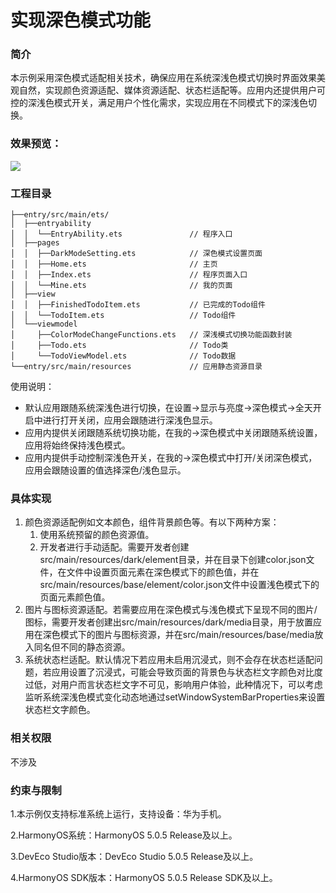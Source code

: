 # 实现深色模式功能

### 简介
本示例采用深色模式适配相关技术，确保应用在系统深浅色模式切换时界面效果美观自然，实现颜色资源适配、媒体资源适配、状态栏适配等。应用内还提供用户可控的深浅色模式开关，满足用户个性化需求，实现应用在不同模式下的深浅色切换。

### 效果预览：
![](./screenshots/phone.gif)

### 工程目录

```
├──entry/src/main/ets/
│  ├──entryability
│  │  └──EntryAbility.ets               // 程序入口
│  ├──pages   
│  │  ├──DarkModeSetting.ets            // 深色模式设置页面
│  │  ├──Home.ets                       // 主页
│  │  ├──Index.ets                      // 程序页面入口
│  │  └──Mine.ets                       // 我的页面
│  ├──view                  
│  │  ├──FinishedTodoItem.ets           // 已完成的Todo组件    
│  │  └──TodoItem.ets                   // Todo组件
│  └──viewmodel                  
│     ├──ColorModeChangeFunctions.ets   // 深浅模式切换功能函数封装
│     ├──Todo.ets                       // Todo类
│     └──TodoViewModel.ets              // Todo数据
└──entry/src/main/resources             // 应用静态资源目录
```
使用说明：
- 默认应用跟随系统深浅色进行切换，在设置->显示与亮度->深色模式->全天开启中进行打开关闭，应用会跟随进行深浅色显示。
- 应用内提供关闭跟随系统切换功能，在我的->深色模式中关闭跟随系统设置，应用将始终保持浅色模式。
- 应用内提供手动控制深浅色开关，在我的->深色模式中打开/关闭深色模式，应用会跟随设置的值选择深色/浅色显示。

### 具体实现

1. 颜色资源适配例如文本颜色，组件背景颜色等。有以下两种方案：
   1. 使用系统预留的颜色资源值。
   2. 开发者进行手动适配。需要开发者创建src/main/resources/dark/element目录，并在目录下创建color.json文件，在文件中设置页面元素在深色模式下的颜色值，并在src/main/resources/base/element/color.json文件中设置浅色模式下的页面元素颜色值。
2. 图片与图标资源适配。若需要应用在深色模式与浅色模式下呈现不同的图片/图标，需要开发者创建出src/main/resources/dark/media目录，用于放置应用在深色模式下的图片与图标资源，并在src/main/resources/base/media放入同名但不同的静态资源。
3. 系统状态栏适配。默认情况下若应用未启用沉浸式，则不会存在状态栏适配问题，若应用设置了沉浸式，可能会导致页面的背景色与状态栏文字颜色对比度过低，对用户而言状态栏文字不可见，影响用户体验，此种情况下，可以考虑监听系统深浅色模式变化动态地通过setWindowSystemBarProperties来设置状态栏文字颜色。

### 相关权限

不涉及

### 约束与限制

1.本示例仅支持标准系统上运行，支持设备：华为手机。

2.HarmonyOS系统：HarmonyOS 5.0.5 Release及以上。

3.DevEco Studio版本：DevEco Studio 5.0.5 Release及以上。

4.HarmonyOS SDK版本：HarmonyOS 5.0.5 Release SDK及以上。